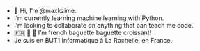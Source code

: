 - 👋 Hi, I’m @maxkzime.
- I’m currently learning machine learning with Python.
- I’m looking to collaborate on anything that can teach me code.
- 🇫🇷 🥐 🥖 I’m french baguette baguette croissant!
- Je suis en BUT1 Informatique à La Rochelle, en France.

<!---
maxkzime/maxkzime is a ✨ special ✨ repository because its `README.md` (this file) appears on your GitHub profile.
You can click the Preview link to take a look at your changes.
--->
